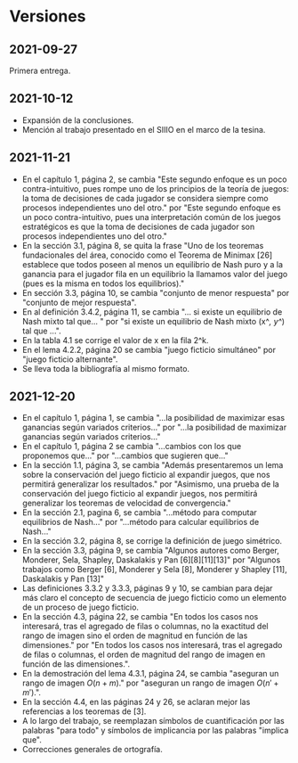 # Versiones

## 2021-09-27

Primera entrega.

## 2021-10-12

- Expansión de la conclusiones.
- Mención al trabajo presentado en el SIIIO en el marco de la tesina.

## 2021-11-21
- En el capítulo 1, página 2, se cambia "Este segundo enfoque es un poco contra-intuitivo, pues rompe uno de los principios de la teoría de juegos: la toma de decisiones de cada jugador se considera siempre como procesos independientes uno del otro." por "Este segundo enfoque es un poco contra-intuitivo, pues una interpretación común de los juegos estratégicos es que la toma de decisiones de cada jugador son procesos independientes uno del otro."
- En la sección 3.1, página 8, se quita la frase "Uno de los teoremas fundacionales del área, conocido como el Teorema de Minimax [26] establece que todos poseen al menos un equilibrio de Nash puro y a la ganancia para el jugador fila en un equilibrio la llamamos valor del juego (pues es la misma en todos
los equilibrios)."
- En sección 3.3, página 10, se cambia "conjunto de menor respuesta" por "conjunto de mejor respuesta".
- En al definición 3.4.2, página 11, se cambia "... si existe un equilibrio de Nash mixto tal que... " por "si existe un equilibrio de Nash mixto (x^*, y^*) tal que ...".
- En la tabla 4.1 se corrige el valor de x en la fila 2^k.
- En el lema 4.2.2, página 20 se cambia "juego ficticio simultáneo" por "juego ficticio alternante".
- Se lleva toda la bibliografía al mismo formato.

## 2021-12-20
- En el capítulo 1, página 1, se cambia "...la posibilidad de maximizar esas ganancias según variados criterios..." por "...la posibilidad de maximizar ganancias según variados criterios..."
- En el capítulo 1, página 2 se cambia "...cambios con los que proponemos que..." por "...cambios que sugieren que..."
- En la sección 1.1, página 3, se cambia "Además presentaremos un lema sobre la conservación del juego ficticio al expandir juegos, que nos permitirá generalizar los resultados." por "Asimismo, una prueba de la conservación del juego ficticio al expandir juegos, nos permitirá generalizar los teoremas de velocidad de convergencia."
- En la sección 2.1, pagina 6, se cambia "...método para computar equilibrios de Nash..." por "...método para calcular equilibrios de Nash..."
- En la sección 3.2, página 8, se corrige la definición de juego simétrico.
- En la sección 3.3, página 9, se cambia "Algunos autores como Berger, Monderer, Sela, Shapley, Daskalakis y Pan [6][8][11][13]" por "Algunos trabajos como Berger [6], Monderer y Sela [8], Monderer y Shapley [11], Daskalakis y Pan [13]"
- Las definiciones 3.3.2 y 3.3.3, páginas 9 y 10, se cambian para dejar más claro el concepto de secuencia de juego ficticio como un elemento de un proceso de juego ficticio.
- En la sección 4.3, página 22, se cambia "En todos los casos nos interesará, tras el agregado de filas o columnas, no la exactitud del rango de imagen sino el orden de magnitud en función de las dimensiones." por "En todos los casos nos interesará, tras el agregado de filas o columnas, el orden de magnitud del rango de imagen en función de las dimensiones.".
- En la demostración del lema 4.3.1, página 24, se cambia "aseguran un rango de imagen $O(n+m)$." por "aseguran un rango de imagen $O(n'+m')$.".
- En la sección 4.4, en las páginas 24 y 26, se aclaran mejor las referencias a los teoremas de [3].
- A lo largo del trabajo, se reemplazan símbolos de cuantificación por las palabras "para todo" y símbolos de implicancia por las palabras "implica que".
- Correcciones generales de ortografía.
